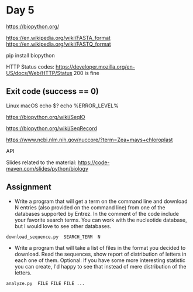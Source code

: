 # Day 5

https://biopython.org/


https://en.wikipedia.org/wiki/FASTA_format
https://en.wikipedia.org/wiki/FASTQ_format

pip install biopython

HTTP Status codes: https://developer.mozilla.org/en-US/docs/Web/HTTP/Status
200 is fine


## Exit code (success == 0)
Linux macOS
 echo $?
 echo %ERROR_LEVEL%


https://biopython.org/wiki/SeqIO

https://biopython.org/wiki/SeqRecord


https://www.ncbi.nlm.nih.gov/nuccore/?term=Zea+mays+chloroplast

API

Slides related to the material: https://code-maven.com/slides/python/biology

## Assignment

* Write a program that will get a term on the command line and download N entries (also provided on the command line) from one of the databases supported by Entrez. In the comment of the code include your favorite search terms.
You can work with the nucleotide database, but I would love to see other databases.

```
download_sequence.py  SEARCH_TERM  N
```

* Write a program that will take a list of files in the format you decided to download. Read the sequences, show report of distribution of letters in each one of them.
Optional: If you have some more interesting statistic you can create, I'd happy to see that instead of mere distribution of the letters.

```
analyze.py  FILE FILE FILE ...
```

